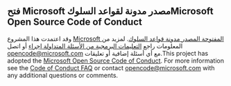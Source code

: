 ## <a name="microsoft-open-source-code-of-conduct"></a><span data-ttu-id="ca4a8-101">فتح Microsoft مصدر مدونة لقواعد السلوك</span><span class="sxs-lookup"><span data-stu-id="ca4a8-101">Microsoft Open Source Code of Conduct</span></span>
<span data-ttu-id="ca4a8-p101">وقد اعتمدت هذا المشروع [Microsoft المفتوحة المصدر مدونة قواعد السلوك](https://opensource.microsoft.com/codeofconduct/). لمزيد من المعلومات راجع [التعليمات البرمجية من الأسئلة المتداولة إجراء](https://opensource.microsoft.com/codeofconduct/faq/) أو اتصل [opencode@microsoft.com](mailto:opencode@microsoft.com) مع أي أسئلة إضافية أو تعليقات.</span><span class="sxs-lookup"><span data-stu-id="ca4a8-p101">This project has adopted the [Microsoft Open Source Code of Conduct](https://opensource.microsoft.com/codeofconduct/). For more information see the [Code of Conduct FAQ](https://opensource.microsoft.com/codeofconduct/faq/) or contact [opencode@microsoft.com](mailto:opencode@microsoft.com) with any additional questions or comments.</span></span>